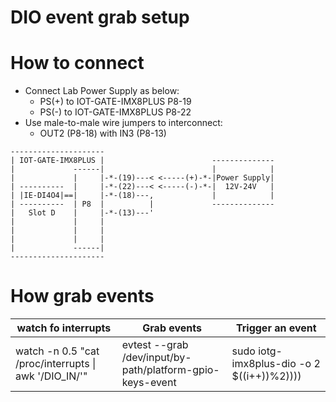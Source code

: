 # DIO event grab setup

# How to connect
* Connect Lab Power Supply as below:
  * PS(+) to IOT-GATE-IMX8PLUS P8-19
  * PS(-) to IOT-GATE-IMX8PLUS P8-22
* Use male-to-male wire jumpers to interconnect:
  * OUT2 (P8-18) with IN3 (P8-13)

```
---------------------
| IOT-GATE-IMX8PLUS |                        --------------
|             ------|                        |            |
|             |     |-*-(19)---< <-----(+)-*-|Power Supply|
| ----------  |     |-*-(22)---< <-----(-)-*-|  12V-24V   |
| |IE-DI4O4|==|     |-*-(18)---,             |            |
| ----------  | P8  |          |             --------------
|   Slot D    |     |-*-(13)---'
|             |     |
|             |     |
|             |     |
|             ------|
---------------------
```

# How grab events

|watch fo interrupts|Grab events|Trigger an event|
|---|---|---|
|watch -n 0.5 "cat /proc/interrupts  \| awk '/DIO_IN/'"|evtest --grab /dev/input/by-path/platform-gpio-keys-event|sudo iotg-imx8plus-dio -o 2 $((i++))%2))))|
